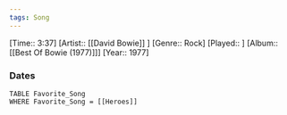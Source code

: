 ```yaml
---
tags: Song  
---
```

[Time:: 3:37]
[Artist:: [[David Bowie]] ]
[Genre:: Rock]
[Played:: ]
[Album:: [[Best Of Bowie (1977)]]]
[Year:: 1977]
### Dates
````dataview
TABLE Favorite_Song
WHERE Favorite_Song = [[Heroes]]
````